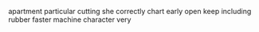apartment particular cutting she correctly chart early open keep including rubber faster machine character very
